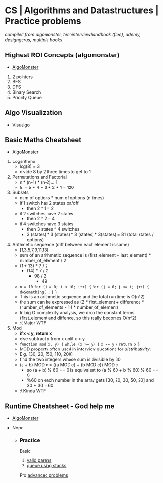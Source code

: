 # CS | Algorithms and Datastructures | Practice problems
*compiled from algomonster, techinterviewhandbook (free), udemy, designgurus, multiple books* 

## Highest ROI Concepts (algomonster)
- [AlgoMonster](https://algo.monster/problems/stats)
1. 2 pointers
2. BFS
3. DFS
4. Binary Search
5. Priority Queue

## Algo Visualization
- [Visualgo](https://algo.monster/problems/math-basics)

## Basic Maths Cheatsheet
- [AlgoMonster](https://algo.monster/problems/math-basics)
1. Logarithms
    - log(8) = 3
    - divide 8 by 2 three times to get to 1
2. Permutations and Factorial
    - n * (n-1) * (n-2)... 1
    - 5! = 5 * 4 * 3 * 2 * 1 = 120
3. Subsets
    - num of options * num of options (n times)
    - if 1 switch has 2 states on/off
        - then 2 ^ 1 = 2
    - if 2 switches have 2 states
        - then 2 ^ 2 = 4
    - if 4 switches have 3 states
        - then 3 states ^ 4 switches
        - 3 (states) * 3 (states) * 3 (states) * 3(states) =  81 (total states / options)
4. Arithmetic sequence (diff between each element is same)
    - [1,3,5,7,9,11,13]
    - sum of an arithmetic sequence is (first_element + last_element) * number_of_element / 2
    - (1 + 13) * 7 / 2
        - (14) * 7 / 2
            - 98 / 2
                - 49
    - `n = 10`
    `for (i = 0; i < 10; i++) {`
        `for (j = 0; j <= i; j++) {`
            `doSomething();`
        `}`
    `}`
    - This is an arithmetic sequence and the total run time is O(n^2)
    - the sum can be expressed as (2 * first_element + difference * (number_of_elements - 1)) * number_of_element)
    - In big O complexity analysis, we drop the constant terms (first_element and diffence, so this really becomes O(n^2)
    - :( Major WTF
5. Mod
    - **if x < y, return x**
    - else subtract y from x until x < y
    - `function mod(x, y) {`
        `while (x >= y) {`
            `x -= y`
        `}`
     `return x`
    `}`
    - MOD property often used in interview questions for *distributivity*:
    - E.g. [30, 20, 150, 110, 200]
    - find the two integers whose sum is divisible by 60
    - (a + b) MOD c = ((a MOD c) + (b MOD c)) MOD c
        - so (a + b) % 60 == 0 is equivalent to (a % 60 + b % 60) % 60 == 0
        - %60 on each number in the array gets [30, 20, 30, 50, 20] and 30 + 30 = 60
    - :\ Kinda WTF

## Runtime Cheatsheet - God help me
- [AlgoMonster](https://algo.monster/problems/runtime_summary)
- Nope

    - ### Practice
        Basic
        1. [valid parens](https://leetcode.com/problems/valid-parentheses/)
        2. [queue using stacks](https://leetcode.com/problems/implement-queue-using-stacks/)

        Pro
        [advanced problems](https://www.techinterviewhandbook.org/algorithms/stack/#recommended-practice-questions)

